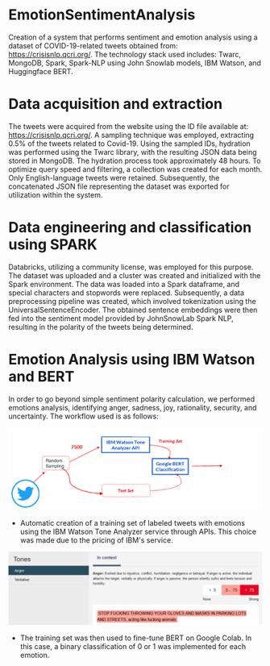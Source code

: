 # EmotionSentimentAnalysis
Creation of a system that performs sentiment and emotion analysis using a dataset of COVID-19-related tweets obtained from: https://crisisnlp.qcri.org/. The technology stack used includes: Twarc, MongoDB, Spark, Spark-NLP using John Snowlab models, IBM Watson, and Huggingface BERT.
# Data acquisition and extraction
The tweets were acquired from the website using the ID file available at: https://crisisnlp.qcri.org/.
A sampling technique was employed, extracting 0.5% of the tweets related to Covid-19.
Using the sampled IDs, hydration was performed using the Twarc library, with the resulting JSON data being stored in MongoDB. The hydration process took approximately 48 hours. To optimize query speed and filtering, a collection was created for each month. Only English-language tweets were retained. Subsequently, the concatenated JSON file representing the dataset was exported for utilization within the system.
# Data engineering and classification using SPARK
Databricks, utilizing a community license, was employed for this purpose. The dataset was uploaded and a cluster was created and initialized with the Spark environment. The data was loaded into a Spark dataframe, and special characters and stopwords were replaced. Subsequently, a data preprocessing pipeline was created, which involved tokenization using the UniversalSentenceEncoder. The obtained sentence embeddings were then fed into the sentiment model provided by JohnSnowLab Spark NLP, resulting in the polarity of the tweets being determined.
# Emotion Analysis using IBM Watson and BERT
In order to go beyond simple sentiment polarity calculation, we performed emotions analysis, identifying anger, sadness, joy, rationality, security, and uncertainty.
The workflow used is as follows:

![Screenshot](images/Workflow.PNG)

- Automatic creation of a training set of labeled tweets with emotions using the IBM Watson Tone Analyzer service through APIs. This choice was made due to the pricing of IBM's service.

![Screenshot](images/ToneAnalyzer.PNG)

- The training set was then used to fine-tune BERT on Google Colab. In this case, a binary classification of 0 or 1 was implemented for each emotion.


